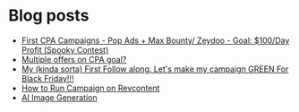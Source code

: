 # Blog posts
<!-- BLOG-POST-LIST:START -->
- [First CPA Campaigns - Pop Ads + Max Bounty/ Zeydoo - Goal: $100/Day Profit &lpar;Spooky Contest&rpar;](https://afflift.com/f/threads/first-cpa-campaigns-pop-ads-max-bounty-zeydoo-goal-100-day-profit-spooky-contest.9718/)
- [Multiple offers on CPA goal?](https://afflift.com/f/threads/multiple-offers-on-cpa-goal.9864/)
- [My &lpar;kinda sorta&rpar; First Follow along. Let&#39;s make my campaign GREEN For Black Friday!!!](https://afflift.com/f/threads/my-kinda-sorta-first-follow-along-lets-make-my-campaign-green-for-black-friday.9865/)
- [How to Run Campaign on Revcontent](https://afflift.com/f/threads/how-to-run-campaign-on-revcontent.9857/)
- [AI Image Generation](https://afflift.com/f/threads/ai-image-generation.8855/)
<!-- BLOG-POST-LIST:END -->
